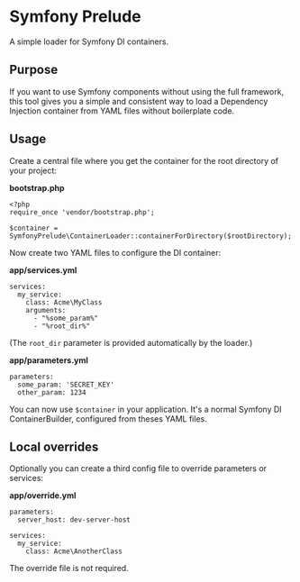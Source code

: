 # Symfony Prelude

A simple loader for Symfony DI containers.

## Purpose

If you want to use Symfony components without using the full framework, this tool gives you a simple and consistent way to load a Dependency Injection container from YAML files without boilerplate code.

## Usage

Create a central file where you get the container for the root directory of your project:

**bootstrap.php**

```
<?php
require_once 'vendor/bootstrap.php';

$container = SymfonyPrelude\ContainerLoader::containerForDirectory($rootDirectory);
```

Now create two YAML files to configure the DI container:

**app/services.yml**

```
services:
  my_service:
    class: Acme\MyClass
    arguments:
      - "%some_param%"
      - "%root_dir%"
```

(The `root_dir` parameter is provided automatically by the loader.) 

**app/parameters.yml**

```
parameters:
  some_param: 'SECRET_KEY'
  other_param: 1234
```

You can now use `$container` in your application. It's a normal Symfony DI ContainerBuilder, configured from theses YAML files.

## Local overrides

Optionally you can create a third config file to override parameters or services:

**app/override.yml**

```
parameters:
  server_host: dev-server-host
  
services:
  my_service:
    class: Acme\AnotherClass
```

The override file is not required.

